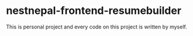 # nestnepal-frontend-resumebuilder
This is personal project and every code on this project is written by myself.
